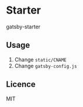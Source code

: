 # Starter

gatsby-starter

## Usage

1. Change `static/CNAME`
2. Change `gatsby-config.js`

## Licence

MIT
